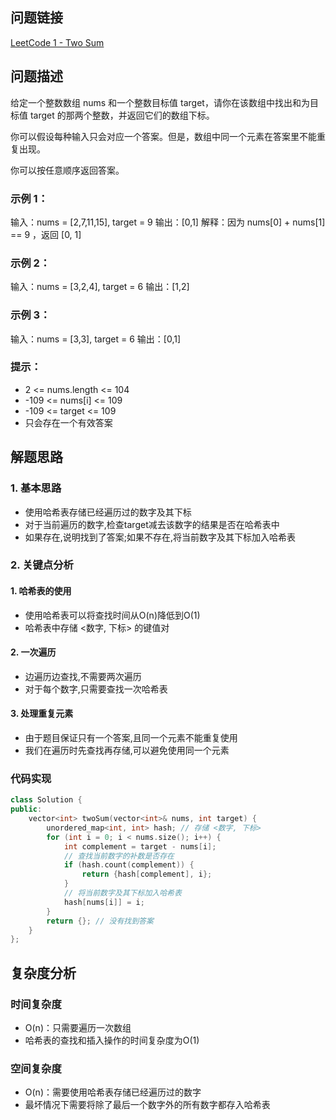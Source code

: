 ## 问题链接
[LeetCode 1 - Two Sum](https://leetcode.cn/problems/two-sum/)

## 问题描述
给定一个整数数组 nums 和一个整数目标值 target，请你在该数组中找出和为目标值 target 的那两个整数，并返回它们的数组下标。

你可以假设每种输入只会对应一个答案。但是，数组中同一个元素在答案里不能重复出现。

你可以按任意顺序返回答案。

### 示例 1：
输入：nums = [2,7,11,15], target = 9
输出：[0,1]
解释：因为 nums[0] + nums[1] == 9 ，返回 [0, 1]

### 示例 2：
输入：nums = [3,2,4], target = 6
输出：[1,2]

### 示例 3：
输入：nums = [3,3], target = 6
输出：[0,1]

### 提示：
- 2 <= nums.length <= 104
- -109 <= nums[i] <= 109
- -109 <= target <= 109
- 只会存在一个有效答案

## 解题思路

### 1. 基本思路
- 使用哈希表存储已经遍历过的数字及其下标
- 对于当前遍历的数字,检查target减去该数字的结果是否在哈希表中
- 如果存在,说明找到了答案;如果不存在,将当前数字及其下标加入哈希表

### 2. 关键点分析

#### 1. 哈希表的使用
- 使用哈希表可以将查找时间从O(n)降低到O(1)
- 哈希表中存储 <数字, 下标> 的键值对

#### 2. 一次遍历
- 边遍历边查找,不需要两次遍历
- 对于每个数字,只需要查找一次哈希表

#### 3. 处理重复元素
- 由于题目保证只有一个答案,且同一个元素不能重复使用
- 我们在遍历时先查找再存储,可以避免使用同一个元素

### 代码实现
```cpp
class Solution {
public:
    vector<int> twoSum(vector<int>& nums, int target) {
        unordered_map<int, int> hash; // 存储 <数字, 下标>
        for (int i = 0; i < nums.size(); i++) {
            int complement = target - nums[i];
            // 查找当前数字的补数是否存在
            if (hash.count(complement)) {
                return {hash[complement], i};
            }
            // 将当前数字及其下标加入哈希表
            hash[nums[i]] = i;
        }
        return {}; // 没有找到答案
    }
};
```

## 复杂度分析

### 时间复杂度
- O(n)：只需要遍历一次数组
- 哈希表的查找和插入操作的时间复杂度为O(1)

### 空间复杂度
- O(n)：需要使用哈希表存储已经遍历过的数字
- 最坏情况下需要将除了最后一个数字外的所有数字都存入哈希表